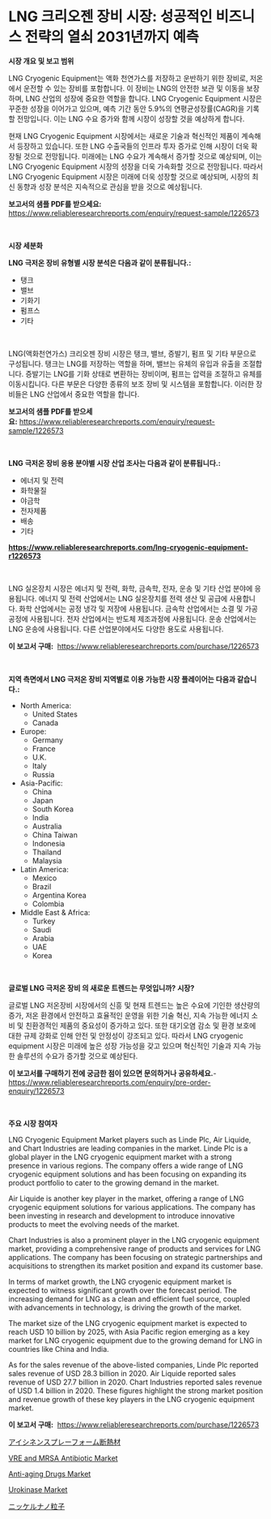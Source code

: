 <p><h1>LNG 크리오젠 장비 시장: 성공적인 비즈니스 전략의 열쇠 2031년까지 예측</h1></p><p><strong>시장 개요 및 보고 범위</strong></p>
<p><p>LNG Cryogenic Equipment는 액화 천연가스를 저장하고 운반하기 위한 장비로, 저온에서 운전할 수 있는 장비를 포함합니다. 이 장비는 LNG의 안전한 보관 및 이동을 보장하며, LNG 산업의 성장에 중요한 역할을 합니다. LNG Cryogenic Equipment 시장은 꾸준한 성장을 이어가고 있으며, 예측 기간 동안 5.9%의 연평균성장률(CAGR)을 기록할 전망입니다. 이는 LNG 수요 증가와 함께 시장이 성장할 것을 예상하게 합니다.</p><p>현재 LNG Cryogenic Equipment 시장에서는 새로운 기술과 혁신적인 제품이 계속해서 등장하고 있습니다. 또한 LNG 수출국들의 인프라 투자 증가로 인해 시장이 더욱 확장될 것으로 전망됩니다. 미래에는 LNG 수요가 계속해서 증가할 것으로 예상되며, 이는 LNG Cryogenic Equipment 시장의 성장을 더욱 가속화할 것으로 전망됩니다. 따라서 LNG Cryogenic Equipment 시장은 미래에 더욱 성장할 것으로 예상되며, 시장의 최신 동향과 성장 분석은 지속적으로 관심을 받을 것으로 예상됩니다.</p></p>
<p><strong>보고서의 샘플 PDF를 받으세요:</strong> <a href="https://www.reliableresearchreports.com/enquiry/request-sample/1226573">https://www.reliableresearchreports.com/enquiry/request-sample/1226573</a></p>
<p>&nbsp;</p>
<p><strong>시장 세분화</strong></p>
<p><strong>LNG 극저온 장비 유형별 시장 분석은 다음과 같이 분류됩니다.:</strong></p>
<p><ul><li>탱크</li><li>밸브</li><li>기화기</li><li>펌프스</li><li>기타</li></ul></p>
<p>&nbsp;</p>
<p><p>LNG(액화천연가스) 크리오젠 장비 시장은 탱크, 밸브, 증발기, 펌프 및 기타 부문으로 구성됩니다. 탱크는 LNG를 저장하는 역할을 하며, 밸브는 유체의 유입과 유출을 조절합니다. 증발기는 LNG를 기화 상태로 변환하는 장비이며, 펌프는 압력을 조절하고 유체를 이동시킵니다. 다른 부문은 다양한 종류의 보조 장비 및 시스템을 포함합니다. 이러한 장비들은 LNG 산업에서 중요한 역할을 합니다.</p></p>
<p><strong>보고서의 샘플 PDF를 받으세요:</strong>&nbsp;<a href="https://www.reliableresearchreports.com/enquiry/request-sample/1226573">https://www.reliableresearchreports.com/enquiry/request-sample/1226573</a></p>
<p>&nbsp;</p>
<p><strong> LNG 극저온 장비 응용 분야별 시장 산업 조사는 다음과 같이 분류됩니다.:</strong></p>
<p><ul><li>에너지 및 전력</li><li>화학물질</li><li>야금학</li><li>전자제품</li><li>배송</li><li>기타</li></ul></p>
<p><strong><a href="https://www.reliableresearchreports.com/lng-cryogenic-equipment-r1226573">https://www.reliableresearchreports.com/lng-cryogenic-equipment-r1226573</a></strong></p>
<p>&nbsp;</p>
<p><p>LNG 실온장치 시장은 에너지 및 전력, 화학, 금속학, 전자, 운송 및 기타 산업 분야에 응용됩니다. 에너지 및 전력 산업에서는 LNG 실온장치를 전력 생산 및 공급에 사용합니다. 화학 산업에서는 공정 냉각 및 저장에 사용됩니다. 금속학 산업에서는 소결 및 가공 공정에 사용됩니다. 전자 산업에서는 반도체 제조과정에 사용됩니다. 운송 산업에서는 LNG 운송에 사용됩니다. 다른 산업분야에서도 다양한 용도로 사용됩니다.</p></p>
<p><strong>이 보고서 구매:</strong>&nbsp; <a href="https://www.reliableresearchreports.com/purchase/1226573">https://www.reliableresearchreports.com/purchase/1226573</a></p>
<p>&nbsp;</p>
<p><strong>지역 측면에서 LNG 극저온 장비 지역별로 이용 가능한 시장 플레이어는 다음과 같습니다.:</strong></p>
<p><ul>
    <li>
        North America:
        <ul>
            <li>United States</li>
            <li>Canada</li>
        </ul>
    </li>
    <li>
        Europe:
        <ul>
            <li>Germany</li>
            <li>France</li>
            <li>U.K.</li>
            <li>Italy</li>
            <li>Russia</li>
        </ul>
    </li>
    <li>
        Asia-Pacific:
        <ul>
            <li>China</li>
            <li>Japan</li>
            <li>South Korea</li>
            <li>India</li>
            <li>Australia</li>
            <li>China Taiwan</li>
            <li>Indonesia</li>
            <li>Thailand</li>
            <li>Malaysia</li>
        </ul>
    </li>
    <li>
        Latin America:
        <ul>
            <li>Mexico</li>
            <li>Brazil</li>
            <li>Argentina Korea</li>
            <li>Colombia</li>
        </ul>
    </li>
    <li>
        Middle East & Africa:
        <ul>
            <li>Turkey</li>
            <li>Saudi</li>
            <li>Arabia</li>
            <li>UAE</li>
            <li>Korea</li>
        </ul>
    </li>
    </ul></p>
<p>&nbsp;</p>
<p><strong>글로벌 LNG 극저온 장비 의 새로운 트렌드는 무엇입니까? 시장?</strong></p>
<p><p>글로벌 LNG 저온장비 시장에서의 신흥 및 현재 트렌드는 높은 수요에 기인한 생산량의 증가, 저온 환경에서 안전하고 효율적인 운영을 위한 기술 혁신, 지속 가능한 에너지 소비 및 친환경적인 제품의 중요성이 증가하고 있다. 또한 대기오염 감소 및 환경 보호에 대한 규제 강화로 인해 안전 및 안정성이 강조되고 있다. 따라서 LNG cryogenic equipment 시장은 미래에 높은 성장 가능성을 갖고 있으며 혁신적인 기술과 지속 가능한 솔루션의 수요가 증가할 것으로 예상된다.</p></p>
<p><strong>이 보고서를 구매하기 전에 궁금한 점이 있으면 문의하거나 공유하세요.</strong>- <a href="https://www.reliableresearchreports.com/enquiry/pre-order-enquiry/1226573">https://www.reliableresearchreports.com/enquiry/pre-order-enquiry/1226573</a></p>
<p>&nbsp;</p>
<p><strong>주요 시장 참여자</strong></p>
<p><p>LNG Cryogenic Equipment Market players such as Linde Plc, Air Liquide, and Chart Industries are leading companies in the market. Linde Plc is a global player in the LNG cryogenic equipment market with a strong presence in various regions. The company offers a wide range of LNG cryogenic equipment solutions and has been focusing on expanding its product portfolio to cater to the growing demand in the market.</p><p>Air Liquide is another key player in the market, offering a range of LNG cryogenic equipment solutions for various applications. The company has been investing in research and development to introduce innovative products to meet the evolving needs of the market.</p><p>Chart Industries is also a prominent player in the LNG cryogenic equipment market, providing a comprehensive range of products and services for LNG applications. The company has been focusing on strategic partnerships and acquisitions to strengthen its market position and expand its customer base.</p><p>In terms of market growth, the LNG cryogenic equipment market is expected to witness significant growth over the forecast period. The increasing demand for LNG as a clean and efficient fuel source, coupled with advancements in technology, is driving the growth of the market.</p><p>The market size of the LNG cryogenic equipment market is expected to reach USD 10 billion by 2025, with Asia Pacific region emerging as a key market for LNG cryogenic equipment due to the growing demand for LNG in countries like China and India.</p><p>As for the sales revenue of the above-listed companies, Linde Plc reported sales revenue of USD 28.3 billion in 2020. Air Liquide reported sales revenue of USD 27.7 billion in 2020. Chart Industries reported sales revenue of USD 1.4 billion in 2020. These figures highlight the strong market position and revenue growth of these key players in the LNG cryogenic equipment market.</p></p>
<p><strong>이 보고서 구매:</strong>&nbsp;&nbsp;<a href="https://www.reliableresearchreports.com/purchase/1226573">https://www.reliableresearchreports.com/purchase/1226573</a></p>
<p><p><a href="https://github.com/zjkmgcs938405/Market-Research-Report-List-1/blob/main/890658525986.md">アイシネンスプレーフォーム断熱材</a></p><p><a href="https://www.linkedin.com/pulse/vre-mrsa-antibiotic-market-analysis-sze-forecasted-period-uiibc?trackingId=noZbTqDGED5NxSD%2Ffeollw%3D%3D">VRE and MRSA Antibiotic Market</a></p><p><a href="https://www.linkedin.com/pulse/anti-aging-drugs-market-research-report-its-history-forecast-jv9yc?trackingId=ISvgdkJV6eI4i2IItjBIhQ%3D%3D">Anti-aging Drugs Market</a></p><p><a href="https://github.com/Sinjinluong3e0awx2m195k76/Market-Research-Report-List-2/blob/main/urokinase-market.md">Urokinase Market</a></p><p><a href="https://github.com/schmahlson/Market-Research-Report-List-1/blob/main/564088225989.md">ニッケルナノ粒子</a></p></p>